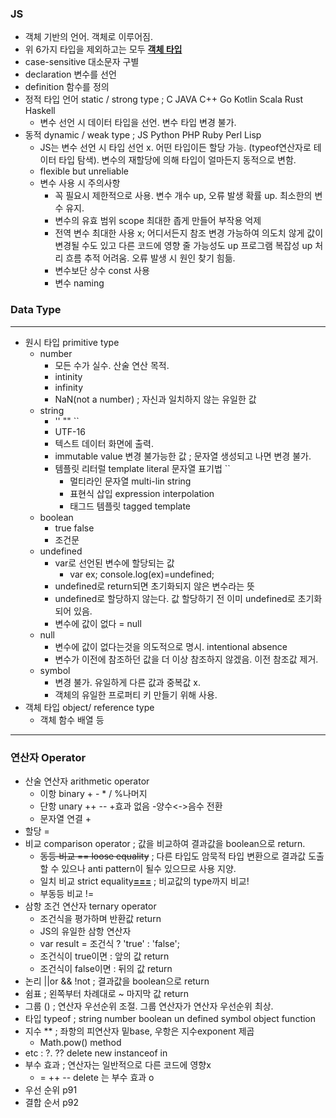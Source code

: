 ### JS
- 객체 기반의 언어. 객체로 이루어짐.
- 위 6가지 타입을 제외하고는 모두 <b><u>객체 타입</u></b>
- case-sensitive 대소문자 구별
- declaration 변수를 선언
- definition 함수를 정의
- 정적 타입 언어 static / strong type ; C JAVA C++ Go Kotlin Scala Rust Haskell
  - 변수 선언 시 데이터 타입을 선언. 변수 타입 변경 불가.
- 동적 dynamic / weak type ; JS Python PHP Ruby Perl Lisp
  - JS는 변수 선언 시 타입 선언 x. 어떤 타입이든 할당 가능. (typeof연산자로 테이터 타입 탐색). 변수의 재할당에  의해 타입이 얼마든지 동적으로 변함.
  - flexible but unreliable
  - 변수 사용 시 주의사항
    - 꼭 필요시 제한적으로 사용. 변수 개수 up, 오류 발생 확률 up. 최소한의 변수 유지.
    - 변수의 유효 범위 scope 최대한 좁게 만들어 부작용 억제
    - 전역 변수 최대한 사용 x; 어디서든지 참조 변경 가능하여 의도치 않게 값이 변경될 수도 있고 다른 코드에 영향 줄 가능성도 up 프로그램 복잡성 up 처리 흐름 추적 어려움. 오류 발생 시 원인 찾기 힘듦.
    - 변수보단 상수 const 사용
    - 변수 naming
### Data Type
----
- 원시 타입 primitive type
  - number
    -  모든 수가 실수. 산술 연산 목적.
    -  intinity
    - infinity
    - NaN(not a number) ; 자신과 일치하지 않는 유일한 값
  - string
    - '' "" ``
    - UTF-16
    - 텍스트 데이터 화면에 출력.
    - immutable value 변경 불가능한 값 ; 문자열 생성되고 나면 변경 불가.
    - 템플릿 리터럴 template literal 문자열 표기법 ``
      - 멀티라인 문자열 multi-lin string
      - 표현식 삽입 expression interpolation
      - 태그드 템플릿 tagged template
  - boolean
    - true false
    - 조건문
  - undefined
    - var로 선언된 변수에 할당되는 값
       - var ex; console.log(ex)=undefined; 
    - undefined로 return되면 초기화되지 않은 변수라는 뜻
    - undefined로 할당하지 않는다. 값 할당하기 전 이미 undefined로 초기화되어 있음.
    - 변수에 값이 없다 = null
  - null
    - 변수에 값이 없다는것을 의도적으로 명시. intentional absence
    - 변수가 이전에 참조하던 값을 더 이상 참조하지 않겠음. 이전 참조값 제거.
  - symbol
    - 변경 불가. 유일하게 다른 값과 중복값 x.
    - 객체의 유일한 프로퍼티 키 만들기 위해 사용.
- 객체 타입 object/ reference type 
  - 객체 함수 배열 등
-----------
### 연산자 Operator
- 산술 연산자 arithmetic operator
  - 이항 binary + - * / %나머지
  - 단항 unary ++ -- +효과 없음 -양수<->음수 전환
  - 문자열 연결 +
- 할당 =
- 비교 comparison operator ; 값을 비교하여 결과값을 boolean으로 return. 
  - <del>동등 비교 == loose equality</del> ; 다른 타입도 암묵적 타입 변환으로 결과값 도출할 수 있으나 anti pattern이 될수 있으므로 사용 지양.
  - 일치 비교 strict equality<b><u>===</u></b> ; 비교값의 type까지 비교!
  - 부동등 비교 !=
- 삼항 조건 연산자 ternary operator 
  - 조건식을 평가하며 반환값 return
  - JS의 유일한 삼항 연산자
  - var result = 조건식 ? 'true' : 'false';
  - 조건식이 true이면 : 앞의 값 return
  - 조건식이 false이면 : 뒤의 값 return
- 논리 ||or && !not ; 결과값을 boolean으로 return
- 쉼표 ; 왼쪽부터 차례대로 ~ 마지막 값 return
- 그룹 () ; 연산자 우선순위 조절. 그룹 연산자가 연산자 우선순위 최상.
- 타입 typeof ; string number boolean un defined symbol object function
- 지수 ** ; 좌항의 피연산자 밑base, 우항은 지수exponent 제곱
  - Math.pow() method
- etc : ?. ?? delete new instanceof in
- 부수 효과 ; 연산자는 일반적으로 다른 코드에 영향x
  - = ++ -- delete 는 부수 효과 o
- 우선 순위 p91
- 결합 순서 p92
